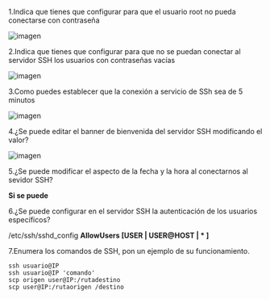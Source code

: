 1.Indica que tienes que configurar para que el usuario root no pueda conectarse con contraseña

![imagen](https://github.com/user-attachments/assets/2a2a187c-d9ff-4cdd-bf54-ff85362de612)

2.Indica que tienes que configurar para que no se puedan conectar al servidor SSH los usuarios con contraseñas vacías

![imagen](https://github.com/user-attachments/assets/57ac4c66-6b75-4d67-8c7b-00cef1c179c9)

3.Como puedes establecer que la conexión a servicio de SSh sea de 5 minutos

![imagen](https://github.com/user-attachments/assets/fd0d9ee4-ad83-43dc-a5a4-68546d773601)

4.¿Se puede editar el banner de bienvenida del servidor SSH modificando el valor?

![imagen](https://github.com/user-attachments/assets/9e0741b0-963c-4bf7-b4b7-0f20ecb931c6)

5.¿Se puede modificar el aspecto de la fecha y la hora al conectarnos al sevidor SSH?

**Si se puede**

6.¿Se puede configurar  en  el servidor SSH  la autenticación de los usuarios específicos?

/etc/ssh/sshd_config
**AllowUsers [USER | USER@HOST | * ]**

7.Enumera los comandos de SSH, pon un ejemplo de su funcionamiento.
    
    ssh usuario@IP
    ssh usuario@IP 'comando'
    scp origen user@IP:/rutadestino
    scp user@IP:/rutaorigen /destino









